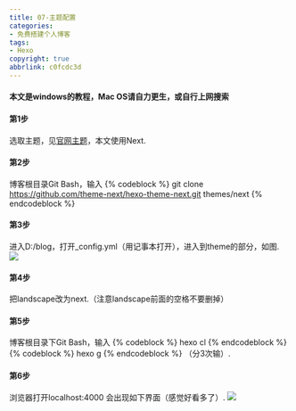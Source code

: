 ```yaml
---
title: 07-主题配置
categories: 
- 免费搭建个人博客
tags: 
- Hexo
copyright: true
abbrlink: c0fcdc3d
---
```

#### 本文是windows的教程，Mac OS请自力更生，或自行上网搜索
#### 第1步
选取主题，见[官网主题](https://hexo.io/themes/)，本文使用Next.
#### 第2步
博客根目录Git Bash，输入
{% codeblock %}
git clone https://github.com/theme-next/hexo-theme-next.git themes/next
{% endcodeblock %}
#### 第3步
进入D:/blog，打开_config.yml（用记事本打开），进入到theme的部分，如图.
![](https://serverless-page-bucket-jm08mud0-1300042459.cos-website.ap-shanghai.myqcloud.com/pic16.jpg)
#### 第4步
把landscape改为next.（注意landscape前面的空格不要删掉）
#### 第5步
博客根目录下Git Bash，输入
{% codeblock %}
hexo cl
{% endcodeblock %}
{% codeblock %}
hexo g
{% endcodeblock %}
（分3次输）.
#### 第6步
浏览器打开localhost:4000
会出现如下界面（感觉好看多了）.
![](https://serverless-page-bucket-jm08mud0-1300042459.cos-website.ap-shanghai.myqcloud.com/pic17.jpg)
